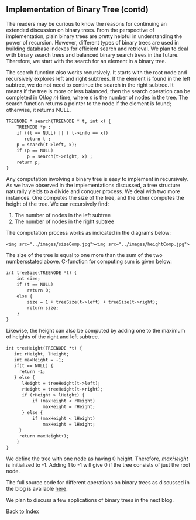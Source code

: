 ## Implementation of Binary Tree (contd)

The readers may be curious to know the reasons for continuing  an extended discussion on binary trees. From the perspective of 
implementation, plain binary trees are pretty helpful in understanding the power of recursion. However, different types of binary trees are used in 
building database indexes for efficient search and retrieval. We plan to deal with binary search trees and balanced binary
search trees in the future. Therefore, we start with the search for an element in a binary tree. 

The search function also works recursively. It starts with the root node and
recursively explores left and right subtrees. If the element is found in 
the left subtree, we do not need to continue the search in the right subtree. 
It means if the tree is more or less balanced, then the search operation can be 
completed in O(<i>log n</i>) time, where <i>n</i> is the number of nodes in 
the tree. The search function returns a pointer to the node if the element
is found; otherwise, it returns NULL. 
```
TREENODE * search(TREENODE * t, int x) { 
    TREENODE *p ;
    if ((t == NULL) || ( t->info == x))
       return t ;
    p = search(t->left, x);
    if (p == NULL) 
        p = search(t->right, x) ;
    return p;
}
```

Any computation involving a binary tree is easy to implement in recursively. As we have observed in the implementations discussed, a tree structure naturally 
yields to a divide and conquer process. We deal with two more instances. One computes the size of the tree, and the other computes the height of the tree. 
We can recursively find:
<ol>
   <li>The number of nodes in the left subtree</li>
   <li>The number of nodes in the right subtree</li>
</ol>
The computation process works as indicated in the diagrams below:

<div align="center">
    
    <img src="../images/sizeComp.jpg"><img src="../images/heightComp.jpg"> 
    
</div>
    
The size of the tree is equal to one more than the sum of the two numbersstated above. C-function for computing sum is given below:
```
int treeSize(TREENODE *t) {
    int size;
    if (t == NULL) 
        return 0;
    else {
        size = 1 + treeSize(t->left) + treeSize(t->right);
        return size;
    }
}
```

Likewise, the height can also be computed by adding one to the maximum of heights of the right and left subtree. 
```
int treeHeight(TREENODE *t) {
   int rHeight, lHeight;
   int maxHeight = -1;
   if(t == NULL) {
     return -1; 
   } else {
      lHeight = treeHeight(t->left); 
      rHeight = treeHeight(t->right);
      if (rHeight > lHeight) {
          if (maxHeight < rHeight)
              maxHeight = rHeight; 
      } else {
          if (maxHeight < lHeight)
              maxHeight = lHeight; 
     }
     return maxHeight+1;
    }
}
```
We define the tree with one node as having 0 height. Therefore, <i>maxHeight</i>
is initialized to -1. Adding 1 to -1 will give 0 if the tree consists of 
just the root node. 

The full source code for different operations on binary trees as discussed in
the blog is available [here](../CODES/BinaryTree/index.md). 

We plan to discuss a few applications of binary trees in the next blog.

[Back to Index](../index.md)
